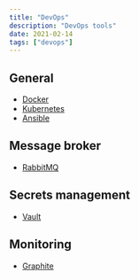 ```yaml
---
title: "DevOps"
description: "DevOps tools"
date: 2021-02-14
tags: ["devops"]
---
```


<cc>

<div>

## General

- [Docker](https://docs.docker.com/reference/)
- [Kubernetes](https://kubernetes.io/docs/reference/kubernetes-api/)
- [Ansible](https://docs.ansible.com/)

</div>

<div>

## Message broker

- [RabbitMQ](https://www.rabbitmq.com/documentation.html)

</div>

<div>

## Secrets management

- [Vault](https://www.vaultproject.io/docs)

</div>

<div>

## Monitoring

- [Graphite](https://graphite.readthedocs.io/en/latest/)

</div>

</cc>